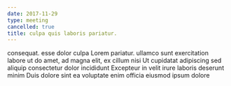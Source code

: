 ```yaml
---
date: 2017-11-29
type: meeting
cancelled: true
title: culpa quis laboris pariatur.
---
```

consequat. esse dolor culpa Lorem pariatur. ullamco sunt exercitation labore ut do amet, ad magna elit, ex cillum nisi Ut cupidatat adipiscing sed aliquip consectetur dolor incididunt Excepteur in velit irure laboris deserunt minim Duis dolore sint ea voluptate enim officia eiusmod ipsum dolore